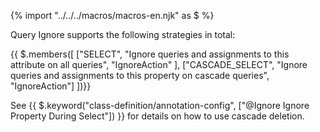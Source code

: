 {% import "../../../macros/macros-en.njk" as $ %}

Query Ignore supports the following strategies in total:

{{ $.members([
    ["SELECT", "Ignore queries and assignments to this attribute on all queries", "IgnoreAction" ], 
    ["CASCADE_SELECT", "Ignore queries and assignments to this property on cascade queries", "IgnoreAction"]
])}}

See {{ $.keyword("class-definition/annotation-config", ["@Ignore Ignore Property During Select"]) }} for details on how to use cascade deletion.